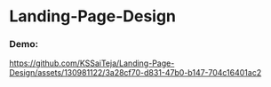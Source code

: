 # Landing-Page-Design

### Demo:

https://github.com/KSSaiTeja/Landing-Page-Design/assets/130981122/3a28cf70-d831-47b0-b147-704c16401ac2

